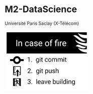 ﻿# M2-DataScience
Université Paris Saclay (X-Télécom)


![Only Rule](https://github.com/Frayal/M2-DataScience/blob/master/t%C3%A9l%C3%A9chargement.png)
